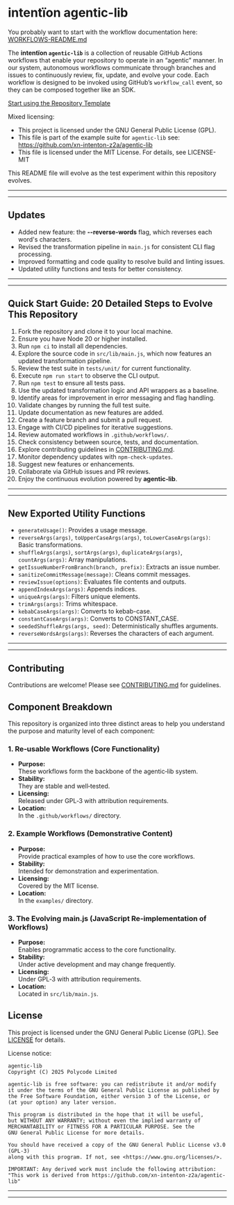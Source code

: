 # intentïon agentic-lib

You probably want to start with the workflow documentation here: [WORKFLOWS-README.md](WORKFLOWS-README.md)

The **intentïon `agentic-lib`** is a collection of reusable GitHub Actions workflows that enable your
repository to operate in an “agentic” manner. In our system, autonomous workflows communicate through branches and
issues to continuously review, fix, update, and evolve your code. Each workflow is designed to be invoked using
GitHub’s `workflow_call` event, so they can be composed together like an SDK.

[Start using the Repository Template](https://github.com/xn-intenton-z2a/repository0)

Mixed licensing:
* This project is licensed under the GNU General Public License (GPL).
* This file is part of the example suite for `agentic-lib` see: https://github.com/xn-intenton-z2a/agentic-lib
* This file is licensed under the MIT License. For details, see LICENSE-MIT

This README file will evolve as the test experiment within this repository evolves.

---
---

## Updates

- Added new feature: the **--reverse-words** flag, which reverses each word's characters.
- Revised the transformation pipeline in `main.js` for consistent CLI flag processing.
- Improved formatting and code quality to resolve build and linting issues.
- Updated utility functions and tests for better consistency.

---
---

## Quick Start Guide: 20 Detailed Steps to Evolve This Repository

1. Fork the repository and clone it to your local machine.
2. Ensure you have Node 20 or higher installed.
3. Run `npm ci` to install all dependencies.
4. Explore the source code in `src/lib/main.js`, which now features an updated transformation pipeline.
5. Review the test suite in `tests/unit/` for current functionality.
6. Execute `npm run start` to observe the CLI output.
7. Run `npm test` to ensure all tests pass.
8. Use the updated transformation logic and API wrappers as a baseline.
9. Identify areas for improvement in error messaging and flag handling.
10. Validate changes by running the full test suite.
11. Update documentation as new features are added.
12. Create a feature branch and submit a pull request.
13. Engage with CI/CD pipelines for iterative suggestions.
14. Review automated workflows in `.github/workflows/`.
15. Check consistency between source, tests, and documentation.
16. Explore contributing guidelines in [CONTRIBUTING.md](CONTRIBUTING.md).
17. Monitor dependency updates with `npm-check-updates`.
18. Suggest new features or enhancements.
19. Collaborate via GitHub issues and PR reviews.
20. Enjoy the continuous evolution powered by **agentic‑lib**.

---
---

## New Exported Utility Functions

- `generateUsage()`: Provides a usage message.
- `reverseArgs(args)`, `toUpperCaseArgs(args)`, `toLowerCaseArgs(args)`: Basic transformations.
- `shuffleArgs(args)`, `sortArgs(args)`, `duplicateArgs(args)`, `countArgs(args)`: Array manipulations.
- `getIssueNumberFromBranch(branch, prefix)`: Extracts an issue number.
- `sanitizeCommitMessage(message)`: Cleans commit messages.
- `reviewIssue(options)`: Evaluates file contents and outputs.
- `appendIndexArgs(args)`: Appends indices.
- `uniqueArgs(args)`: Filters unique elements.
- `trimArgs(args)`: Trims whitespace.
- `kebabCaseArgs(args)`: Converts to kebab-case.
- `constantCaseArgs(args)`: Converts to CONSTANT_CASE.
- `seededShuffleArgs(args, seed)`: Deterministically shuffles arguments.
- `reverseWordsArgs(args)`: Reverses the characters of each argument.

---
---

## Contributing

Contributions are welcome! Please see [CONTRIBUTING.md](CONTRIBUTING.md) for guidelines.

## Component Breakdown

This repository is organized into three distinct areas to help you understand the purpose and maturity level of each component:

### 1. Re‑usable Workflows (Core Functionality)
- **Purpose:**  
  These workflows form the backbone of the agentic‑lib system.
- **Stability:**  
  They are stable and well‑tested.
- **Licensing:**  
  Released under GPL‑3 with attribution requirements.
- **Location:**  
  In the `.github/workflows/` directory.

### 2. Example Workflows (Demonstrative Content)
- **Purpose:**  
  Provide practical examples of how to use the core workflows.
- **Stability:**  
  Intended for demonstration and experimentation.
- **Licensing:**  
  Covered by the MIT license.
- **Location:**  
  In the `examples/` directory.

### 3. The Evolving main.js (JavaScript Re‑implementation of Workflows)
- **Purpose:**  
  Enables programmatic access to the core functionality.
- **Stability:**  
  Under active development and may change frequently.
- **Licensing:**  
  Under GPL‑3 with attribution requirements.
- **Location:**  
  Located in `src/lib/main.js`.

## License

This project is licensed under the GNU General Public License (GPL). See [LICENSE](LICENSE) for details.

License notice:
```
agentic-lib
Copyright (C) 2025 Polycode Limited

agentic-lib is free software: you can redistribute it and/or modify
it under the terms of the GNU General Public License as published by
the Free Software Foundation, either version 3 of the License, or
(at your option) any later version.

This program is distributed in the hope that it will be useful,
but WITHOUT ANY WARRANTY; without even the implied warranty of
MERCHANTABILITY or FITNESS FOR A PARTICULAR PURPOSE. See the
GNU General Public License for more details.

You should have received a copy of the GNU General Public License v3.0 (GPL‑3)
along with this program. If not, see <https://www.gnu.org/licenses/>.

IMPORTANT: Any derived work must include the following attribution:
"This work is derived from https://github.com/xn-intenton-z2a/agentic-lib"
```

---
---
